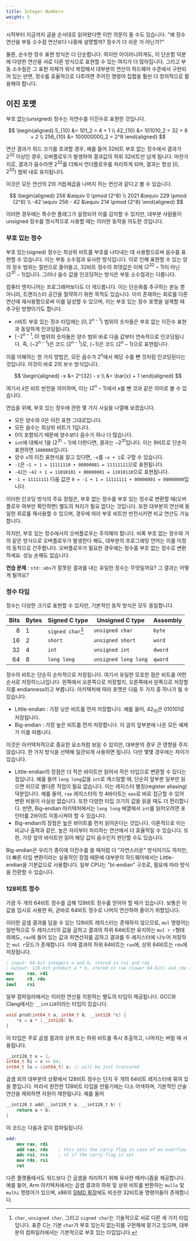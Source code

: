 ```yaml
---
title: Integer Numbers
weight: 5
---
```


시작부터 지금까지 글을 순서대로 읽어왔다면 이런 의문이 들 수도 있습니다. "왜 정수 연산을 부동 소수점 연산보다 나중에 설명할까? 정수가 더 쉬운 거 아닌가?"

물론, 순수한 정수 표현 방식은 더 단순합니다. 하지만 아이러니하게도, 이 단순함 덕분에 다양한 연산을 서로 다른 방식으로 표현할 수 있는 여지가 더 많아집니다. 그리고 부동 소수점은 그 표현 자체가 워낙 복잡해서 대부분의 연산이 하드웨어 수준에서 구현되어 있는 반면, 정수를 효율적으로 다루려면 주어진 명령어 집합을 훨씬 더 창의적으로 활용해야 합니다.

## 이진 포맷

부호 없는(unsigned) 정수는 자연수를 이진수로 표현한 것입니다.

$$
\begin{aligned}
   5_{10}   &= 101_2 = 4 + 1
\\ 42_{10}  &= 101010_2 = 32 + 8 + 2
\\ 256_{10} &= 100000000_2 = 2^8
\end{aligned}
$$

연산 결과가 워드 크기를 초과할 경우, 예를 들어 32비트 부호 없는 정수에서 결과가 $2^{32}$ 이상인 경우, 오버플로우가 발생하여 결과값의 하위 32비트만 남게 됩니다. 마찬가지로, 결과가 음수라면 $2^{32}$를 더해서 언더플로우를 처리하게 되며, 결과는 항상 $[0, 2^{32})$ 범위 내로 유지됩니다.

이것은 모든 연산의 2의 거듭제곱을 나머지 하는 연산과 같다고 볼 수 있습니다.

$$
\begin{aligned}
    256                 &\equiv 0 \pmod {2^8}
\\  2021                &\equiv 229 \pmod {2^8}
\\  -42 \equiv 256 - 42 &\equiv 214 \pmod {2^8}
\end{aligned}
$$

이러한 경우에는 특수한 플래그가 설정되어 이를 감지할 수 있지만, 대부분 사람들이 unsigned 정수를 명시적으로 사용할 때는 이러한 동작을 의도한 것입니다.

### 부호 있는 정수

부호 있는(signed) 정수는 최상위 비트를 부호를 나타내는 데 사용함으로써 음수를 표현할 수 있습니다. 이는 부동 소수점과 유사한 방식입니다. 이로 인해 표현할 수 있는 양의 정수 범위는 절반으로 줄어들고, 32비트 정수의 최댓값은 이제 $(2^{32}-1)$이 아닌 $(2^{31}-1)$입니다. 그러나 음수 값을 인코딩하는 방식은 부동 소수점과는 다릅니다.

컴퓨터 엔지니어는 프로그래머보다도 더 게으릅니다. 이는 단순화를 추구하는 본능 뿐 아니라, 트랜지스터 공간을 절약하기 위한 목적도 있습니다. 이미 존재하는 회로를 다른 연산에 재사용함으로써 이를 달성할 수 있으며, 이는 부호 있는 정수 포맷을 설계할 때 추구된 방향이기도 합니다.

- $n$비트 부호 있는 정수 타입에는 $[0, 2^{n-1})$ 범위의 숫자들은 부호 없는 이진수 표현과 동일하게 인코딩됩니다.
- $[-2^{n-1}, 0)$ 범위의 숫자들은 양수 범위 바로 다음 값부터 연속적으로 인코딩됩니다. 즉, $(-2^{n - 1})$은 코드 $(2^{n-1})$로, $(-1)$은 코드 $(2^n - 1)$으로 표현됩니다.

이를 이해하는 한 가지 방법은, 모든 음수가 $2^n$에서 해당 수를 뺀 것처럼 인코딩된다는 것입니다. 이것이 바로 2의 보수 방식입니다.

$$
\begin{aligned}
-x &= 2^{32} - x
\\ &= \bar{x} + 1
\end{aligned}
$$

여기서 $\bar{x}$은 비트 반전을 의미하며, 이는 $(2^n - 1)$에서 $x$를 뺀 것과 같은 의미로 볼 수 있습니다.

연습을 위해, 부호 있는 정수에 관한 몇 가지 사실을 나열해 보겠습니다.

- 모든 양수와 0은 이진 표현 그대로입니다.
- 모든 음수는 최상위 비트가 1입니다.
- 0이 포함되기 때문에 양수보다 음수가 하나 더 많습니다.
- `int`에 대해서 $1$을 $(2^{31}-1)$에 더한다면, 결과는 $-2^{31}$입니다. 이는 8비트로 단순히 표현하면 `1000000`입니다.
- 양수 `x`의 이진 표현식을 알고 있다면, `-x`를 `~x + 1`로 구할 수 있습니다.
- `-1`은 `~1 + 1 = 11111110 + 00000001 = 11111111`으로 표현됩니다.
- `-42`는 `~42 + 1 = 11010101 + 00000001 = 11010110`으로 표현됩니다.
- `-1 = 11111111` 다음 값은 `0 = -1 + 1 = 11111111 + 00000001 = 00000000`입니다.

이러한 인코딩 방식의 주요 장점은, 부호 없는 정수를 부호 있는 정수로 변환할 때(오버플로우 여부만 확인하면) 별도의 처리가 필요 없다는 것입니다. 또한 대부분의 연산에 동일한 회로를 재사용할 수 있으며, 경우에 따라 부호 비트만 반전시키면 비교 연산도 가능합니다.

하지만, 부호 있는 정수에서의 오버플로우는 주의해야 합니다. 비록 부호 없는 정수와 거의 같은 방식으로 오버플로우가 발생한다 해도, 대부분의 프로그래밍 언어는 이를 미정의 동작으로 간주합니다. 오버플로우가 필요한 경우에는 정수를 부호 없는 정수로 변환하세요. 성능 손해도 없습니다.

**연습 문제** : `std::abs`가 잘못된 결과를 내는 유일한 정수는 무엇일까요? 그 결과는 어떻게 될까요?

### 정수 타입

정수는 다양한 크기로 표현할 수 있지만, 기본적인 동작 방식은 모두 동일합니다.

| Bits | Bytes | Signed C type        | Unsigned C type      | Assembly |
|-----:|-------|----------------------|----------------------|----------|
|    8 | 1     | `signed char`[^char] | `unsigned char`      | `byte`   |
|   16 | 2     | `short`              | `unsigned short`     | `word`   |
|   32 | 4     | `int`                | `unsigned int`       | `dword`  |
|   64 | 8     | `long long`          | `unsigned long long` | `qword`  |

[^char]: `char`, `unsigned char`, 그리고 `signed char`는 기술적으로 서로 다른 세 가지 타입입니다. 표준 C는 기본 `char`가 부호 있는지 없는지를 구현체에 맡기고 있으며, 대부분의 컴파일러에서는 기본적으로 부호 있는 타입입니다.

정수의 비트는 단순히 순차적으로 저장됩니다. 여기서 유일한 모호한 점은 비트를 어떤 순서로 저장하느냐입니다. 왼쪽에서 오른쪽으로 저장할지, 오른쪽에서 왼쪽으로 저장할지를 endianness라고 부릅니다. 아키텍처에 따라 포맷은 다음 두 가지 중 하나가 될 수 있습니다.

- Little-endian : 가장 낮은 비트를 먼저 저장합니다. 예를 들어, $42_{10}$은 $010101$로 저장됩니다. 
- Big-endian : 가장 높은 비트를 먼저 저장합니다. 이 글의 앞부분에 나온 모든 예제가 이를 따릅니다.

이것은 아키텍처적으로 중요한 요소처럼 보일 수 있지만, 대부분의 경우 큰 영향을 주지 않습니다. 한 가지 방식을 선택해 일관되게 사용하면 됩니다. 다만 몇몇 경우에는 차이가 있습니다.

- Little-endian의 장점은 더 적은 바이트만 읽어서 작은 타입으로 변환할 수 있다는 점입니다. 예를 들어 `long long`값을 `int`로 캐스팅할 때, 단순히 앞부분 일부만 읽으면 되므로 별다른 작업이 필요 없습니다. 이는 레지스터 별칭(register aliasing) 덕분입니다. 예를 들어, `rax` 레지스터의 첫 4바이트는 `eax`로 바로 접근할 수 있어 변환 비용이 사실상 없습니다. 또한 다양한 타입 크기의 값을 읽을 때도 더 편리합니다. 반면, Big-endian 아키텍처에서는 `long long` 배열에서 `int`를 읽어오려면 포인터를 2바이트 이동시켜야 할 수 있습니다.
- Big-endian의 장점은 높은 바이트를 먼저 읽어온다는 것입니다. 이론적으로 이는 비교나 출력과 같은, 높은 자리부터 처리하는 연산에서 더 효율적일 수 있습니다. 또한, 가장 앞의 바이트만 읽어 해당 값이 음수인지 판단할 수도 있습니다.

Big-endian은 우리가 종이에 이진수를 쓸 때처럼 더 "자연스러운" 방식이기도 하지만, 더 빠른 타입 변환이라는 실용적인 장점 때문에 대부분의 하드웨어에서는 Little-endian을 기본값으로 사용합니다. 일부 CPU는 "bi-endian" 구조로, 필요에 따라 방식을 전환할 수 있습니다.

### 128비트 정수

가끔 두 개의 64비트 정수를 곱해 128비트 정수를 얻어야 할 때가 있습니다. 보통은 이 값을 임시로 사용한 뒤, 곧바로 64비트 정수로 나머지 연산하여 줄이기 위함입니다.

이러한 곱셈 결과를 담을 수 있는 128비트 레지스터는 존재하지 않으므로, `mul` 명령어는 일반적으로 두 레지스터의 값을 곱하고 결과의 하위 64비트만 유지하는 `mul r r`형태 외에도, `rax`에 들어 있는 값과 피연산자를 곱하고 결과를 두 레지스터에 나누어 저장하는 `mul r`모드가 존재합니다. 이때 결과의 하위 64비트는 `rax`에, 상위 64비트는 `rdx`에 저장됩니다.

```nasm
; input: 64-bit integers a and b, stored in rsi and rdi
; output: 128-bit product a * b, stored in rax (lower 64-bit) and rdx (higher 64-bit)
mov     rax, rdi
mov     r8, rdx
imul    rsi
```

일부 컴파일러에서는 이러한 연산을 지원하는 별도의 타입이 제공됩니다. GCC와 Clang에서는 `__int128`이라는 타입이 있습니다.

```cpp
void prod(int64_t a, int64_t b, __int128 *c) {
    *c = a * (__int128) b;
}
```

이 타입은 주로 곱셈 결과의 상위 또는 하위 비트를 즉시 추출하고, 나머지는 버릴 때 사용됩니다.

```c++
__int128_t x = 1;
int64_t hi = x >> 64;
int64_t lo = (int64_t) x; // will be just truncated
```

곱셈 외의 대부분의 상황에서 128비트 정수는 단지 두 개의 64비트 레지스터에 묶여 있을 뿐입니다. 따라서 완전한 128비트 타입을 만들기에는 다소 어색하며, 기본적인 산술 연산을 제외하면 지원이 제한됩니다. 예를 들어

```c++
__int128_t add(__int128_t a, __int128_t b) {
    return a + b;
}
```

이 코드는 다음과 같이 컴파일됩니다.

```nasm
add:
    mov rax, rdi
    add rax, rdx    ; this sets the carry flag in case of an overflow
    adc rsi, rcx    ; +1 if the carry flag is set
    mov rdx, rsi
    ret
```

다른 플랫폼에서도 워드보다 긴 곱셈을 처리하기 위해 유사한 매커니즘을 제공합니다. 예를 들어, Arm 아키텍처에서는 곱셈 결과의 하위 및 상위 비트를 반환하는 `mullo` 및 `mulhi` 명령어가 있으며, x86의 [SIMD 확장](/hpc/simd)에도 비슷한 32비트용 명령어들이 존재합니다.
